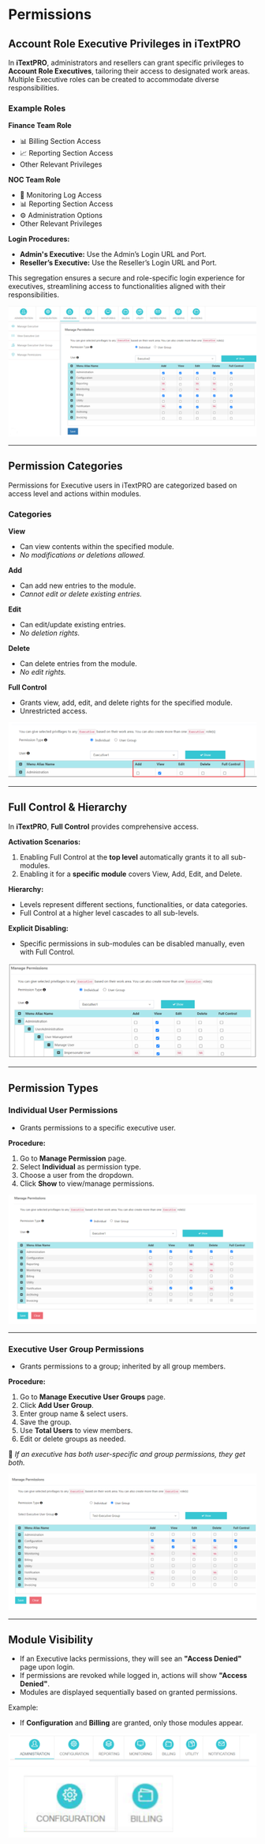 
# Permissions

## Account Role Executive Privileges in iTextPRO

In **iTextPRO**, administrators and resellers can grant specific privileges to **Account Role Executives**, tailoring their access to designated work areas.  
Multiple Executive roles can be created to accommodate diverse responsibilities.

### Example Roles

**Finance Team Role**
- 📊 Billing Section Access
- 📈 Reporting Section Access
- Other Relevant Privileges

**NOC Team Role**
- 📜 Monitoring Log Access
- 📊 Reporting Section Access
- ⚙️ Administration Options
- Other Relevant Privileges

**Login Procedures:**
- **Admin's Executive:** Use the Admin’s Login URL and Port.
- **Reseller’s Executive:** Use the Reseller’s Login URL and Port.

This segregation ensures a secure and role-specific login experience for executives, streamlining access to functionalities aligned with their responsibilities.

![Permission Example](images/permission1.png)

---

## Permission Categories

Permissions for Executive users in iTextPRO are categorized based on access level and actions within modules.

### Categories

**View**  
- Can view contents within the specified module.  
- *No modifications or deletions allowed.*

**Add**  
- Can add new entries to the module.  
- *Cannot edit or delete existing entries.*

**Edit**  
- Can edit/update existing entries.  
- *No deletion rights.*

**Delete**  
- Can delete entries from the module.  
- *No edit rights.*

**Full Control**  
- Grants view, add, edit, and delete rights for the specified module.  
- Unrestricted access.

![Permission Categories](images/permission2.png)

---

## Full Control & Hierarchy

In **iTextPRO**, **Full Control** provides comprehensive access.

**Activation Scenarios:**
1. Enabling Full Control at the **top level** automatically grants it to all sub-modules.
2. Enabling it for a **specific module** covers View, Add, Edit, and Delete.

**Hierarchy:**
- Levels represent different sections, functionalities, or data categories.
- Full Control at a higher level cascades to all sub-levels.

**Explicit Disabling:**
- Specific permissions in sub-modules can be disabled manually, even with Full Control.

![Permission Hierarchy](images/permission3.png)

---

## Permission Types

### Individual User Permissions
- Grants permissions to a specific executive user.

**Procedure:**
1. Go to **Manage Permission** page.
2. Select **Individual** as permission type.
3. Choose a user from the dropdown.
4. Click **Show** to view/manage permissions.

![Individual Permissions](images/permission4.png)

---

### Executive User Group Permissions
- Grants permissions to a group; inherited by all group members.

**Procedure:**
1. Go to **Manage Executive User Groups** page.
2. Click **Add User Group**.
3. Enter group name & select users.
4. Save the group.
5. Use **Total Users** to view members.
6. Edit or delete groups as needed.

📌 *If an executive has both user-specific and group permissions, they get both.*

![Group Permissions](images/permission5.png)

---

## Module Visibility

- If an Executive lacks permissions, they will see an **"Access Denied"** page upon login.
- If permissions are revoked while logged in, actions will show **"Access Denied"**.
- Modules are displayed sequentially based on granted permissions.

Example:  
- If **Configuration** and **Billing** are granted, only those modules appear.

![All Modules](images/permission6.png)  
![Filtered Modules](images/permission7.png)
